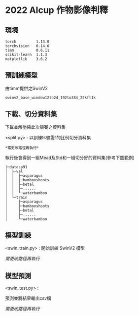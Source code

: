 # 2022 AIcup 作物影像判釋

## 環境

```
torch         1.13.0
torchvision   0.14.0
timm          0.6.11
scikit-learn  1.1.3
matplotlib    3.6.2
```

## 預訓練模型

由timm提供之SwinV2
```
swinv2_base_window12to24_192to384_22kft1k
```

## 下載、切分資料集

下載並解壓縮此次競賽之資料集

<split.py> :
   以訓練9:驗證1的比例切分資料集

    *需更改路徑再執行*
    
   執行後會得到一組Mead及Std和一組切分好的資料集(參考下圖範例)
   
```
├─datasp91
│  ├─val
│  │  ├─asparagus
│  │  ├─bambooshoots
│  │  ├─betal
│  │  ├─......
│  │  └─waterbamboo
│  └─train
│     ├─asparagus
│     ├─bambooshoots
│     ├─betal
│     ├─......
│     └─waterbamboo
```

## 模型訓練

<swin_train.py> :
  開始訓練 SwinV2 模型
  
  *需更改路徑再執行*

## 模型預測

<swin_test.py> :

  預測並將結果輸出csv檔
  
  *需更改路徑再執行*

